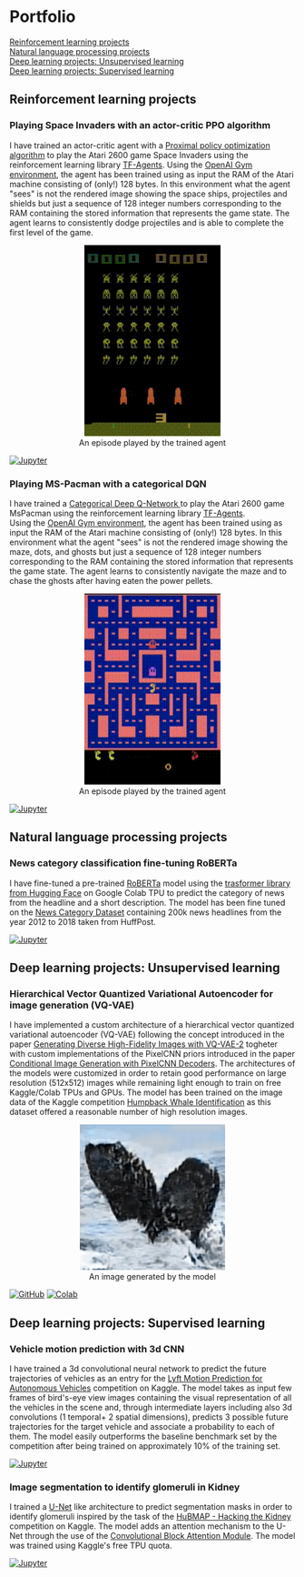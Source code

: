# Portfolio
[Reinforcement learning projects](#RL) <br>
[Natural language processing projects](#NLP) <br>
[Deep learning projects: Unsupervised learning](#unsupervised)<br>
[Deep learning projects: Supervised learning](#supervised)<br>

## Reinforcement learning projects <a name="RL"></a>
### Playing Space Invaders with an actor-critic PPO algorithm
I have trained an actor-critic agent with a [Proximal policy optimization algorithm](https://arxiv.org/pdf/1707.06347.pdf) to play the Atari 2600 game Space Invaders using the reinforcement learning library [TF-Agents](https://www.tensorflow.org/agents). Using the [OpenAI Gym environment](https://gym.openai.com/envs/SpaceInvaders-ram-v0/),  the agent has been trained using as input the RAM of the Atari machine consisting of (only!) 128 bytes. In this environment what the agent "sees" is not the rendered image showing the space ships, projectiles and shields but just a sequence of 128 integer numbers corresponding to the RAM containing the stored information that represents the game state. The agent learns to consistently dodge projectiles and is able to complete the first level of the game.

<p align="center">
<img src="./Notebooks/Space_Invaders_episode.gif" alt="An episode played by the agent" width="240" height="336"> <br>
An episode played by the trained agent
</p>

[![Jupyter](https://img.shields.io/badge/Jupiter-View%20Notebook-orange?&logo=Jupyter)](https://nbviewer.jupyter.org/url/GabrieleSgroi.github.io/Notebooks/PPO.ipynb)

### Playing MS-Pacman with a categorical DQN
I have trained a [Categorical Deep Q-Network ](https://arxiv.org/pdf/1707.06887.pdf) to play the Atari 2600 game MsPacman using the reinforcement learning library [TF-Agents](https://www.tensorflow.org/agents). <br> Using the [OpenAI Gym environment](https://gym.openai.com/envs/MsPacman-ram-v0/),  the agent has been trained using as input the RAM of the Atari machine consisting of (only!) 128 bytes. In this environment what the agent "sees" is not the rendered image showing the maze, dots, and ghosts but just a sequence of 128 integer numbers corresponding to the RAM containing the stored information that represents the game state. The agent learns to consistently navigate the maze and to chase the ghosts after having eaten the power pellets.

<p align="center">
<img src="./Notebooks/pacman_episode.gif" alt="An episode played by the agent" width="240" height="336"> <br>
An episode played by the trained agent
</p>


[![Jupyter](https://img.shields.io/badge/Jupiter-View%20Notebook-orange?&logo=Jupyter)](https://nbviewer.jupyter.org/github/GabrieleSgroi/GabrieleSgroi.github.io/blob/main/Notebooks/Pacman_Categorical_DQN.ipynb)

## Natural language processing projects <a name="NLP"></a>

### News category classification fine-tuning RoBERTa
I have fine-tuned a pre-trained [RoBERTa](https://arxiv.org/abs/1907.11692) model using the [trasformer library from Hugging Face](https://huggingface.co/transformers/) on Google Colab TPU to predict the category of news from the headline and a short description. The model has been fine tuned on the [News Category Dataset](https://www.kaggle.com/rmisra/news-category-dataset) containing 200k news headlines from the year 2012 to 2018 taken from HuffPost.


[![Jupyter](https://img.shields.io/badge/Jupiter-View%20Notebook-orange?&logo=Jupyter)](https://nbviewer.jupyter.org/url/GabrieleSgroi.github.io/Notebooks/newsclassification.ipynb)

## Deep learning projects: Unsupervised learning <a name="unsupervised"></a>

### Hierarchical Vector Quantized Variational Autoencoder for image generation (VQ-VAE)
I have implemented a custom architecture of a hierarchical vector quantized variational autoencoder (VQ-VAE) following the concept introduced in the paper [Generating Diverse High-Fidelity Images with VQ-VAE-2](https://arxiv.org/pdf/1906.00446.pdf) togheter with custom implementations of the PixelCNN priors introduced in the paper [Conditional Image Generation with PixelCNN Decoders](https://arxiv.org/pdf/1606.05328.pdf). The architectures of the models were customized in order to retain good performance on large resolution (512x512) images while remaining light enough to train on free Kaggle/Colab TPUs and GPUs. The model has been trained on the image data of the Kaggle competition [Humpback Whale Identification](https://www.kaggle.com/c/humpback-whale-identification) as this dataset offered a reasonable number of high resolution images. 

<p align="center">
<img src="https://github.com/GabrieleSgroi/hierarchical-VQ-VAE/blob/main/Selected%20images/2f07f6d7-b754-435c-8d48-969ec3ed3985.jfif" alt="Image" width="256" height="256"> <br>
An image generated by the model
</p>

[![GitHub](https://img.shields.io/badge/Github-View%20on%20GitHub-blue?&logo=github)](https://github.com/GabrieleSgroi/hierarchical-VQ-VAE)
[![Colab](https://img.shields.io/badge/Colab-View%20example%20notebook-blue?&logo=googlecolab)](https://colab.research.google.com/drive/1zLrX5q5zKA6dCbOWpepagYSYLzDNbc9v?usp=sharing)

## Deep learning projects: Supervised learning <a name="supervised"></a>
### Vehicle motion prediction with 3d CNN 
I have trained a 3d convolutional neural network to predict the future trajectories of vehicles as an entry for the [Lyft Motion Prediction for Autonomous Vehicles](https://www.kaggle.com/c/lyft-motion-prediction-autonomous-vehicles) competition on Kaggle. The model takes as input few frames of bird's-eye view images containing the visual representation of all the vehicles in the scene and, through intermediate layers including also 3d convolutions (1 temporal+ 2 spatial dimensions), predicts 3 possible future trajectories for the target vehicle and associate a probability to each of them. The model easily outperforms the baseline benchmark set by the competition after being trained on approximately 10% of the training set. 

[![Jupyter](https://img.shields.io/badge/Jupiter-View%20Notebook-orange?&logo=Jupyter)](https://nbviewer.jupyter.org/url/GabrieleSgroi.github.io/Notebooks/lyft-vehicles-motion-prediction-3d-cnn-with-keras.ipynb)

### Image segmentation to identify glomeruli in Kidney

I trained a [U-Net](https://arxiv.org/pdf/1505.04597.pdf) like architecture to predict segmentation masks in order to identify glomeruli inspired by the task of the [HuBMAP - Hacking the Kidney](https://www.kaggle.com/c/hubmap-kidney-segmentation) competition on Kaggle. The model adds an attention mechanism to the U-Net through the use of the [Convolutional Block Attention Module](https://arxiv.org/pdf/1807.06521.pdf). The model was trained using Kaggle's free TPU quota. 

[![Jupyter](https://img.shields.io/badge/Jupiter-View%20Notebook-orange?&logo=Jupyter)](https://nbviewer.jupyter.org/url/GabrieleSgroi.github.io/Notebooks/hubmap-segmentation%20%281%29.ipynb)

